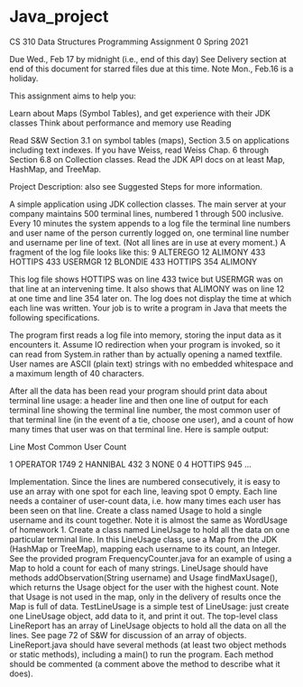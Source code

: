 # Java_project

CS 310 Data Structures
Programming Assignment 0
Spring 2021

Due Wed., Feb 17 by midnight (i.e., end of this day) See Delivery section at end of this document for starred files due at this time. Note Mon., Feb.16 is a holiday.

This assignment aims to help you:

Learn about Maps (Symbol Tables), and get experience with their JDK classes
Think about performance and memory use
Reading

Read S&W Section 3.1 on symbol tables (maps), Section 3.5 on applications including text indexes. If you have Weiss, read Weiss Chap. 6 through Section 6.8 on Collection classes. Read the JDK API docs on at least Map, HashMap, and TreeMap. 

Project Description: also see Suggested Steps for more information.

A simple application using JDK collection classes.
The main server at your company maintains 500 terminal lines, numbered 1 through 500 inclusive. Every 10 minutes the system appends to a log file the terminal line numbers and user name of the person currently logged on, one terminal line number and username per line of text. (Not all lines are in use at every moment.) A fragment of the log file looks like this:
9 ALTEREGO
12 ALIMONY
433 HOTTIPS
433 USERMGR
12 BLONDIE
433 HOTTIPS
354 ALIMONY

This log file shows HOTTIPS was on line 433 twice but USERMGR was on that line at an intervening time. It also shows that ALIMONY was on line 12 at one time and line 354 later on. The log does not display the time at which each line was written. Your job is to write a program in Java that meets the following specifications.

The program first reads a log file into memory, storing the input data as it encounters it. Assume IO redirection when your program is invoked, so it can read from System.in rather than by actually opening a named textfile. User names are ASCII (plain text) strings with no embedded whitespace and a maximum length of 40 characters.

After all the data has been read your program should print data about terminal line usage: a header line and then one line of output for each terminal line showing the terminal line number, the most common user of that terminal line (in the event of a tie, choose one user), and a count of how many times that user was on that terminal line. Here is sample output:

Line Most Common User Count

1 OPERATOR 1749
2 HANNIBAL 432
3 NONE 0
4 HOTTIPS 945
...

Implementation. Since the lines are numbered consecutively, it is easy to use an array with one spot for each line, leaving spot 0 empty. Each line needs a container of user-count data, i.e. how many times each user has been seen on that line. Create a class named Usage to hold a single username and its count together. Note it is almost the same as WordUsage of homework 1. Create a class named LineUsage to hold all the data on one particular terminal line. In this LineUsage class, use a Map from the JDK (HashMap or TreeMap), mapping each username to its count, an Integer. See the provided program FrequencyCounter.java for an example of using a Map to hold a count for each of many strings. LineUsage should have methods addObservation(String username) and Usage findMaxUsage(), which returns the Usage object for the user with the highest count. Note that Usage is not used in the map, only in the delivery of results once the Map is full of data. TestLineUsage is a simple test of LineUsage: just create one LineUsage object, add data to it, and print it out. The top-level class LineReport has an array of LineUsage objects to hold all the data on all the lines. See page 72 of S&W for discussion of an array of objects. LineReport.java should have several methods (at least two object methods or static methods), including a main() to run the program. Each method should be commented (a comment above the method to describe what it does). 
